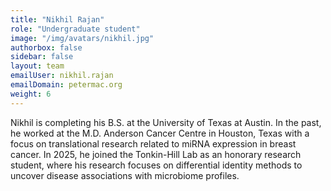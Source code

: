 ```yaml
---
title: "Nikhil Rajan"
role: "Undergraduate student"
image: "/img/avatars/nikhil.jpg"
authorbox: false
sidebar: false
layout: team
emailUser: nikhil.rajan
emailDomain: petermac.org
weight: 6
---
```

Nikhil is completing his B.S. at the University of Texas at Austin. In the past, he worked at the M.D. Anderson Cancer Centre in Houston, Texas with a focus on translational research related to miRNA expression in breast cancer. In 2025, he joined the Tonkin-Hill Lab as an honorary research student, where his research focuses on differential identity methods to uncover disease associations with microbiome profiles.